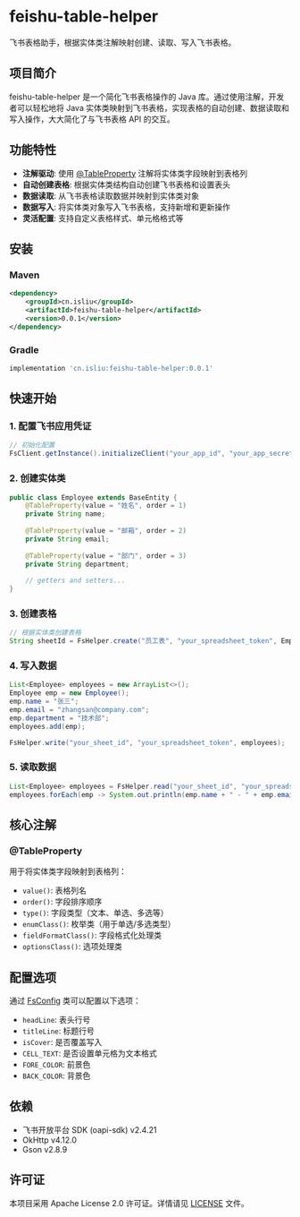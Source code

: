 # feishu-table-helper

飞书表格助手，根据实体类注解映射创建、读取、写入飞书表格。

## 项目简介

feishu-table-helper 是一个简化飞书表格操作的 Java 库。通过使用注解，开发者可以轻松地将 Java 实体类映射到飞书表格，实现表格的自动创建、数据读取和写入操作，大大简化了与飞书表格 API 的交互。

## 功能特性

- **注解驱动**: 使用 [@TableProperty](file://../src/main/java/cn/isliu/core/annotation/TableProperty.java#L15-L71) 注解将实体类字段映射到表格列
- **自动创建表格**: 根据实体类结构自动创建飞书表格和设置表头
- **数据读取**: 从飞书表格读取数据并映射到实体类对象
- **数据写入**: 将实体类对象写入飞书表格，支持新增和更新操作
- **灵活配置**: 支持自定义表格样式、单元格格式等

## 安装

### Maven

```xml
<dependency>
    <groupId>cn.isliu</groupId>
    <artifactId>feishu-table-helper</artifactId>
    <version>0.0.1</version>
</dependency>
```

### Gradle

```gradle
implementation 'cn.isliu:feishu-table-helper:0.0.1'
```

## 快速开始

### 1. 配置飞书应用凭证

```java
// 初始化配置
FsClient.getInstance().initializeClient("your_app_id", "your_app_secret");
```

### 2. 创建实体类

```java
public class Employee extends BaseEntity {
    @TableProperty(value = "姓名", order = 1)
    private String name;
    
    @TableProperty(value = "邮箱", order = 2)
    private String email;
    
    @TableProperty(value = "部门", order = 3)
    private String department;
    
    // getters and setters...
}
```

### 3. 创建表格

```java
// 根据实体类创建表格
String sheetId = FsHelper.create("员工表", "your_spreadsheet_token", Employee.class);
```

### 4. 写入数据

```java
List<Employee> employees = new ArrayList<>();
Employee emp = new Employee();
emp.name = "张三";
emp.email = "zhangsan@company.com";
emp.department = "技术部";
employees.add(emp);

FsHelper.write("your_sheet_id", "your_spreadsheet_token", employees);
```

### 5. 读取数据

```java
List<Employee> employees = FsHelper.read("your_sheet_id", "your_spreadsheet_token", Employee.class);
employees.forEach(emp -> System.out.println(emp.name + " - " + emp.email));
```

## 核心注解

### @TableProperty

用于将实体类字段映射到表格列：

- `value()`: 表格列名
- `order()`: 字段排序顺序
- `type()`: 字段类型（文本、单选、多选等）
- `enumClass()`: 枚举类（用于单选/多选类型）
- `fieldFormatClass()`: 字段格式化处理类
- `optionsClass()`: 选项处理类

## 配置选项

通过 [FsConfig](file://../src/main/java/cn/isliu/core/config/FsConfig.java#L5-L55) 类可以配置以下选项：

- `headLine`: 表头行号
- `titleLine`: 标题行号
- `isCover`: 是否覆盖写入
- `CELL_TEXT`: 是否设置单元格为文本格式
- `FORE_COLOR`: 前景色
- `BACK_COLOR`: 背景色

## 依赖

- 飞书开放平台 SDK (oapi-sdk) v2.4.21
- OkHttp v4.12.0
- Gson v2.8.9

## 许可证

本项目采用 Apache License 2.0 许可证。详情请见 [LICENSE](LICENSE) 文件。